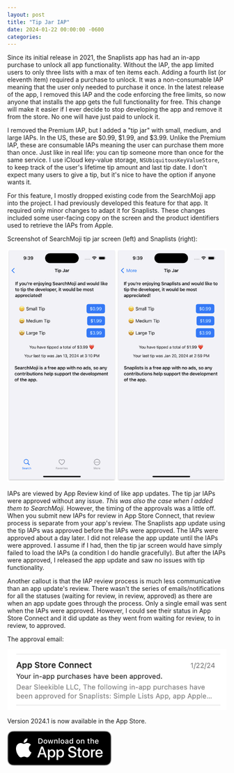 ```yaml
---
layout: post
title: "Tip Jar IAP"
date: 2024-01-22 00:00:00 -0600
categories:
---
```


Since its initial release in 2021, the Snaplists app has had an in-app purchase to unlock all app functionality. Without the IAP, the app limited users to only three lists with a max of ten items each. Adding a fourth list (or eleventh item) required a purchase to unlock. It was a non-consumable IAP meaning that the user only needed to purchase it once. In the latest release of the app, I removed this IAP and the code enforcing the free limits, so now anyone that installs the app gets the full functionality for free. This change will make it easier if I ever decide to stop developing the app and remove it from the store. No one will have just paid to unlock it.

I removed the Premium IAP, but I added a "tip jar" with small, medium, and large IAPs. In the US, these are $0.99, $1.99, and $3.99. Unlike the Premium IAP, these are consumable IAPs meaning the user can purchase them more than once. Just like in real life: you can tip someone more than once for the same service. I use iCloud key-value storage, `NSUbiquitousKeyValueStore`, to keep track of the user's lifetime tip amount and last tip date. I don't expect many users to give a tip, but it's nice to have the option if anyone wants it. 

For this feature, I mostly dropped existing code from the SearchMoji app into the project. I had previously developed this feature for that app. It required only minor changes to adapt it for Snaplists. These changes included some user-facing copy on the screen and the product identifiers used to retrieve the IAPs from Apple.

Screenshot of SearchMoji tip jar screen (left) and Snaplists (right):

![Screenshot of tip jar views from SearchMoji and Snaplists](/assets/tip-jars.png)

IAPs are viewed by App Review kind of like app updates. The tip jar IAPs were approved without any issue. _This was also the case when I added them to SearchMoji._ However, the timing of the approvals was a little off. When you submit new IAPs for review in App Store Connect, that review process is separate from your app's review. The Snaplists app update using the tip IAPs was approved before the IAPs were approved. The IAPs were approved about a day later. I did not release the app update until the IAPs were approved. I assume if I had, then the tip jar screen would have simply failed to load the IAPs (a condition I do handle gracefully). But after the IAPs were approved, I released the app update and saw no issues with tip functionality. 

Another callout is that the IAP review process is much less communicative than an app update's review. There wasn't the series of emails/notifications for all the statuses (waiting for review, in review, approved) as there are when an app update goes through the process. Only a single email was sent when the IAPs were approved. However, I could see their status in App Store Connect and it did update as they went from waiting for review, to in review, to approved.

The approval email:

![Screenshot of email inbox showing IAP approved email](/assets/iap-email.png)

Version 2024.1 is now available in the App Store.

[![Download Link](/assets/Download_on_the_App_Store_Badge_US-UK_RGB_blk_092917.svg)](https://apps.apple.com/mk/app/snaplists-simple-lists-app/id1527429580)
